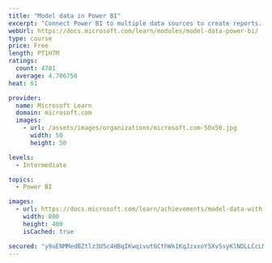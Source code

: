 ```yaml
---
title: "Model data in Power BI"
excerpt: "Connect Power BI to multiple data sources to create reports. Define the relationship between your data sources."
webUrl: https://docs.microsoft.com/learn/modules/model-data-power-bi/
type: course
price: Free
length: PT1H7M
ratings:
  count: 4781
  average: 4.706756
heat: 61

provider:
  name: Microsoft Learn
  domain: microsoft.com
  images:
    - url: /assets/images/organizations/microsoft.com-50x50.jpg
      width: 50
      height: 50

levels:
  - Intermediate

topics:
  - Power BI

images:
  - url: https://docs.microsoft.com/learn/achievements/model-data-with-power-bi-desktop-social.png
    width: 800
    height: 400
    isCached: true

secured: "y9uENMMedBZtlz3U5c4HBqIKwqivut6CthWk1KqJzxxoY5Xv5syKlNDLLCcLMzxQUBOoOKc7SsDrC1NM4dB725vJ3EfTHwjTu6J4FRkmhuSHIiwaxEnhiCIYZU8uUQf7K8rccO44WbtfHnMhOKERazoYnVNhpzgVnJiPP4ySiZhvXrP4kJH3pydQUfQyt/p/fciITtQyQnnaJENKC3DqwdAvTH5WFnNPlKi6ianwnbrwKouB0bIy1QEbLZWtiuyOBGRDKRs9jnn8gRwxsbehsJR/JAoCcFl9fj6stGsBkkGrtoZZ5p+3Ha0/yUSSAIKvz+mtRzHwRkF8RCSoKflhIugvL2BqVMIuDe+L2kI+pgmiJVnkU3isSyGmhLJQ2JRYwedOXIl+dnppSFiDiC2pNMxv+jYIXeDqJq9ZahlTRtQ=;+bKJWGgN7QqKQt0Kj6C5WA=="
---
```


